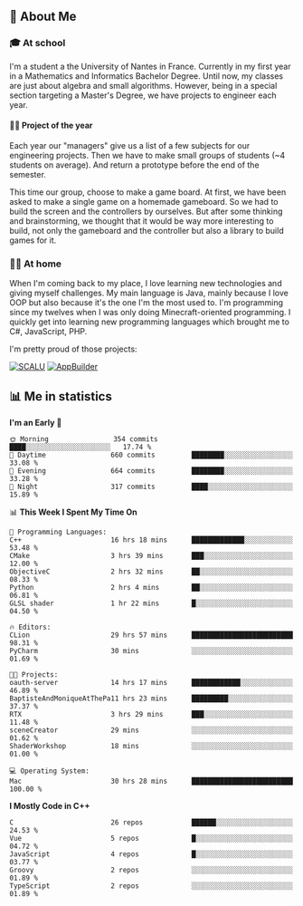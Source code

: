 ## 👀 About Me

### 🎓 At school

I'm a student a the University of Nantes in France. Currently in my first year in a Mathematics and Informatics Bachelor Degree. Until now, my classes are just about algebra and small algorithms. However, being in a special section targeting a Master's Degree, we have projects to engineer each year. 

#### 🔧🔬 Project of the year

Each year our "managers" give us a list of a few subjects for our engineering projects. Then we have to make small groups of students (~4 students on average). And return a prototype before the end of the semester.

This time our group, choose to make a game board. At first, we have been asked to make a single game on a homemade gameboard. So we had to build the screen and the controllers by ourselves. 
But after some thinking and brainstorming, we thought that it would be way more interesting to build, not only the gameboard and the controller but also a library to build games for it.

### 👨‍💻 At home

When I'm coming back to my place, I love learning new technologies and giving myself challenges. My main language is Java, mainly because I love OOP but also because it's the one I'm the most used to. I'm programming since my twelves when I was only doing Minecraft-oriented programming.  I quickly get into learning new programming languages which brought me to C#, JavaScript, PHP. 

I'm pretty proud of those projects:

[![SCALU](https://github-readme-stats.vercel.app/api/pin?username=renardfute&repo=SCALU)](https://github.com/renardfute/scalu)
[![AppBuilder](https://github-readme-stats.vercel.app/api/pin?username=pulsedev2&repo=AppBuilder)](https://github.com/pulsedev2/AppBuilder)

## 📊 Me in statistics
<!--START_SECTION:waka-->
**I'm an Early 🐤** 

```text
🌞 Morning                354 commits         ████░░░░░░░░░░░░░░░░░░░░░   17.74 % 
🌆 Daytime                660 commits         ████████░░░░░░░░░░░░░░░░░   33.08 % 
🌃 Evening                664 commits         ████████░░░░░░░░░░░░░░░░░   33.28 % 
🌙 Night                  317 commits         ████░░░░░░░░░░░░░░░░░░░░░   15.89 % 
```


📊 **This Week I Spent My Time On** 

```text
💬 Programming Languages: 
C++                      16 hrs 18 mins      █████████████░░░░░░░░░░░░   53.48 % 
CMake                    3 hrs 39 mins       ███░░░░░░░░░░░░░░░░░░░░░░   12.00 % 
ObjectiveC               2 hrs 32 mins       ██░░░░░░░░░░░░░░░░░░░░░░░   08.33 % 
Python                   2 hrs 4 mins        ██░░░░░░░░░░░░░░░░░░░░░░░   06.81 % 
GLSL shader              1 hr 22 mins        █░░░░░░░░░░░░░░░░░░░░░░░░   04.50 % 

🔥 Editors: 
CLion                    29 hrs 57 mins      █████████████████████████   98.31 % 
PyCharm                  30 mins             ░░░░░░░░░░░░░░░░░░░░░░░░░   01.69 % 

🐱‍💻 Projects: 
oauth-server             14 hrs 17 mins      ████████████░░░░░░░░░░░░░   46.89 % 
BaptisteAndMoniqueAtThePa11 hrs 23 mins      █████████░░░░░░░░░░░░░░░░   37.37 % 
RTX                      3 hrs 29 mins       ███░░░░░░░░░░░░░░░░░░░░░░   11.48 % 
sceneCreator             29 mins             ░░░░░░░░░░░░░░░░░░░░░░░░░   01.62 % 
ShaderWorkshop           18 mins             ░░░░░░░░░░░░░░░░░░░░░░░░░   01.00 % 

💻 Operating System: 
Mac                      30 hrs 28 mins      █████████████████████████   100.00 % 
```

**I Mostly Code in C++** 

```text
C                        26 repos            ██████░░░░░░░░░░░░░░░░░░░   24.53 % 
Vue                      5 repos             █░░░░░░░░░░░░░░░░░░░░░░░░   04.72 % 
JavaScript               4 repos             █░░░░░░░░░░░░░░░░░░░░░░░░   03.77 % 
Groovy                   2 repos             ░░░░░░░░░░░░░░░░░░░░░░░░░   01.89 % 
TypeScript               2 repos             ░░░░░░░░░░░░░░░░░░░░░░░░░   01.89 % 
```




<!--END_SECTION:waka-->
